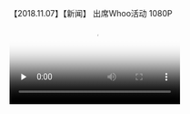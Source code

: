 【2018.11.07】【新闻】 出席Whoo活动 1080P       
<video id="video" controls="" preload="none" poster="http://media.w3.org/2010/05/sintel/poster.png">
  <source id="mp4" src="https://video.h5.weibo.cn/1034:4346876506367839/4346876792924029" type="video/mp4">
</video>
